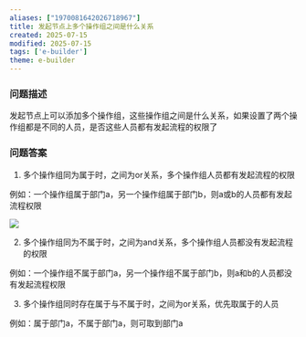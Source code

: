 ```yaml
---
aliases: ["1970081642026718967"]
title: 发起节点上多个操作组之间是什么关系
created: 2025-07-15
modified: 2025-07-15
tags: ['e-builder']
theme: e-builder
---
```


### 问题描述

发起节点上可以添加多个操作组，这些操作组之间是什么关系，如果设置了两个操作组都是不同的人员，是否这些人员都有发起流程的权限了

### 问题答案

1. 多个操作组同为属于时，之间为or关系，多个操作组人员都有发起流程的权限

例如：一个操作组属于部门a，另一个操作组属于部门b，则a或b的人员都有发起流程权限

![](040494c8d79b52e4f348d83e85a1c041.jpg)

2. 多个操作组同为不属于时，之间为and关系，多个操作组人员都没有发起流程的权限

例如：一个操作组不属于部门a，另一个操作组不属于部门b，则a和b的人员都没有发起流程权限

3. 多个操作组同时存在属于与不属于时，之间为or关系，优先取属于的人员

例如：属于部门a，不属于部门a，则可取到部门a